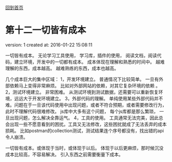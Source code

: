 [回到首页](/)

# 第十二一切皆有成本

  version:  1 
  created at: 2016-01-22 15:08:11   

  一切皆有成本。 
  无论学习工具使用， 学习库，插件的使用， 阅读文档，阅读代码，建立环境，开发中的一切都有成本。
  成本体现在理解和熟悉的时间中。
  越难理解的东西，成本越高。 越难熟练的东西，成本也越高。

  几个成本巨大的集中区域：
  1，开发环境建立。 普通情况下比较简单。 一旦有外部依赖马上变得非常麻烦。 比如对外部网站的依赖，对其它复杂环境的依赖 。
  2，测试环境建立。 非常困难。 从测试环境到测试数据，还需要可以重新恢复环境，远远大于开发环境建立。
  3，外部代码的理解。 单纯使用某些外部代码并不难。问题在于一旦该代码使用中出现问题，或者不符合预期，或者需要修改行为，
  此时不理解代码很难修改。 js库中大多有这个问题， 每个js库都是那么繁琐， 一旦出现问题，怎么解决全靠运气。
  4，工具的使用。 工具通常无法完美，因此总会出现一些不愿意看到的困扰。工具又无法修改，这些困扰就成了无法丢弃的成本损耗。
  比如postman的collection测试，测试结果连个序号都没有，找出错的api令人崩溃。


  一切皆有成本。或体现于当时，或体现于以后。 体现于以后更麻烦，那时候沉没成本比较高，不容易解决。
  引入东西之前需要衡量下成本。

